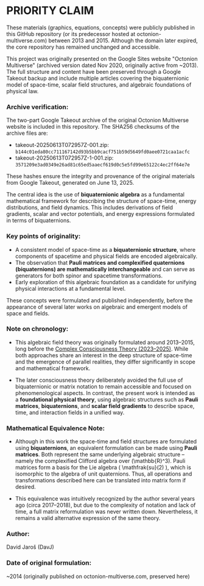 # PRIORITY CLAIM

These materials (graphics, equations, concepts) were publicly published in this GitHub repository (or its predecessor hosted at octonion-multiverse.com) between 2013 and 2015. Although the domain later expired, the core repository has remained unchanged and accessible.

This project was originally presented on the Google Sites website "Octonion Multiverse" (archived version dated Nov 2020, originally active from ~2013). The full structure and content have been preserved through a Google Takeout backup and include multiple articles covering the biquaternionic model of space-time, scalar field structures, and algebraic foundations of physical law.

### Archive verification:

The two-part Google Takeout archive of the original Octonion Multiverse website is included in this repository. The SHA256 checksums of the archive files are:

- takeout-20250613T072957Z-001.zip: `b144c01eda80cc711167142d93b5bb9cacf751b59d5649fd0aee0721caa1acfc`
- takeout-20250613T072957Z-1-001.zip: `3571209e3ad0349e26ad81c65ed5aaecf619d0c5e5fd99e65122c4ec2ff64e7e`

These hashes ensure the integrity and provenance of the original materials from Google Takeout, generated on June 13, 2025.


The central idea is the use of **biquaternionic algebra** as a fundamental mathematical framework for describing the structure of space-time, energy distributions, and field dynamics. This includes derivations of field gradients, scalar and vector potentials, and energy expressions formulated in terms of biquaternions.

### Key points of originality:

- A consistent model of space-time as a **biquaternionic structure**, where components of spacetime and physical fields are encoded algebraically.
- The observation that **Pauli matrices and complexified quaternions (biquaternions) are mathematically interchangeable** and can serve as generators for both spinor and spacetime transformations.
- Early exploration of this algebraic foundation as a candidate for unifying physical interactions at a fundamental level.

These concepts were formulated and published independently, before the appearance of several later works on algebraic and emergent models of space and fields.


### Note on chronology:  

 - This algebraic field theory was originally formulated around 2013–2015, long before the [Complex Consciousness Theory (2023–2025)](https://github.com/DavJ/complex-consciousness-theory). While both approaches share an interest in the deep structure of space-time and the emergence of parallel realities, they differ significantly in scope and mathematical framework.

 - The later consciousness theory deliberately avoided the full use of biquaternionic or matrix notation to remain accessible and focused on phenomenological aspects. In contrast, the present work is intended as a **foundational physical theory**, using algebraic structures such as **Pauli matrices**, **biquaternions**, and **scalar field gradients** to describe space, time, and interaction fields in a unified way.

### Mathematical Equivalence Note:
 - Although in this work the space-time and field structures are formulated using **biquaternions**, an equivalent formulation can be made using **Pauli matrices**. Both represent the same underlying algebraic structure – namely the complexified Clifford algebra over \(\mathbb{R}^3\). Pauli matrices form a basis for the Lie algebra \( \mathfrak{su}(2) \), which is isomorphic to the algebra of unit quaternions. Thus, all operations and transformations described here can be translated into matrix form if desired.

 - This equivalence was intuitively recognized by the author several years ago (circa 2017–2018), but due to the complexity of notation and lack of time, a full matrix reformulation was never written down. Nevertheless, it remains a valid alternative expression of the same theory.


### Author:
David Jaroš (DavJ)

### Date of original formulation:
~2014 (originally published on octonion-multiverse.com, preserved here)

